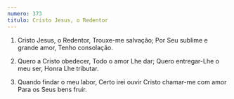 ```yaml
---
numero: 373
titulo: Cristo Jesus, o Redentor
---
```

1. Cristo Jesus, o Redentor,
   Trouxe-me salvação;
   Por Seu sublime e grande amor,
   Tenho consolação.

2. Quero a Cristo obedecer,
   Todo o amor Lhe dar;
   Quero entregar-Lhe o meu ser,
   Honra Lhe tributar.

3. Quando findar o meu labor,
   Certo irei ouvir
   Cristo chamar-me com amor
   Para os Seus bens fruir.
